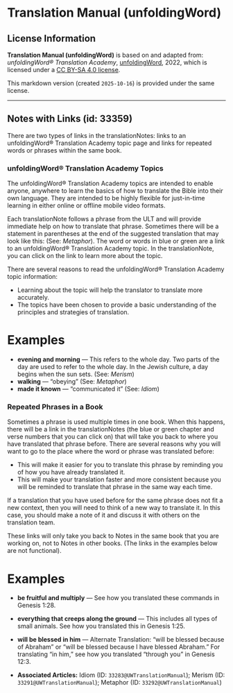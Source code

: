 # Translation Manual (unfoldingWord)

## License Information

**Translation Manual (unfoldingWord)** is based on and adapted from: _unfoldingWord® Translation Academy_, [unfoldingWord](https://unfoldingword.org/utw), 2022, which is licensed under a [CC BY-SA 4.0 license](https://creativecommons.org/licenses/by-sa/4.0/legalcode.en).

This markdown version (created `2025-10-16`) is provided under the same license.



--------------------------------

## Notes with Links (id: 33359)

There are two types of links in the translationNotes: links to an unfoldingWord® Translation Academy topic page and links for repeated words or phrases within the same book.

### unfoldingWord® Translation Academy Topics

The unfoldingWord® Translation Academy topics are intended to enable anyone, anywhere to learn the basics of how to translate the Bible into their own language. They are intended to be highly flexible for just\-in\-time learning in either online or offline mobile video formats.

Each translationNote follows a phrase from the ULT and will provide immediate help on how to translate that phrase. Sometimes there will be a statement in parentheses at the end of the suggested translation that may look like this: (See: *Metaphor*). The word or words in blue or green are a link to an unfoldingWord® Translation Academy topic. In the translationNote, you can click on the link to learn more about the topic.

There are several reasons to read the unfoldingWord® Translation Academy topic information:

* Learning about the topic will help the translator to translate more accurately.
* The topics have been chosen to provide a basic understanding of the principles and strategies of translation.

Examples
========

* **evening and morning** — This refers to the whole day. Two parts of the day are used to refer to the whole day. In the Jewish culture, a day begins when the sun sets. (See: *Merism*)
* **walking** — “obeying” (See: *Metaphor*)
* **made it known** — “communicated it” (See: *Idiom*)

### Repeated Phrases in a Book

Sometimes a phrase is used multiple times in one book. When this happens, there will be a link in the translationNotes (the blue or green chapter and verse numbers that you can click on) that will take you back to where you have translated that phrase before. There are several reasons why you will want to go to the place where the word or phrase was translated before:

* This will make it easier for you to translate this phrase by reminding you of how you have already translated it.
* This will make your translation faster and more consistent because you will be reminded to translate that phrase in the same way each time.

If a translation that you have used before for the same phrase does not fit a new context, then you will need to think of a new way to translate it. In this case, you should make a note of it and discuss it with others on the translation team.

These links will only take you back to Notes in the same book that you are working on, not to Notes in other books. (The links in the examples below are not functional).

Examples
========

* **be fruitful and multiply** — See how you translated these commands in Genesis 1:28\.
* **everything that creeps along the ground** — This includes all types of small animals. See how you translated this in Genesis 1:25\.
* **will be blessed in him** — Alternate Translation: “will be blessed because of Abraham” or “will be blessed because I have blessed Abraham.” For translating “in him,” see how you translated “through you” in Genesis 12:3\.

* **Associated Articles:** Idiom (ID: `33283@UWTranslationManual`); Merism (ID: `33291@UWTranslationManual`); Metaphor (ID: `33292@UWTranslationManual`)

